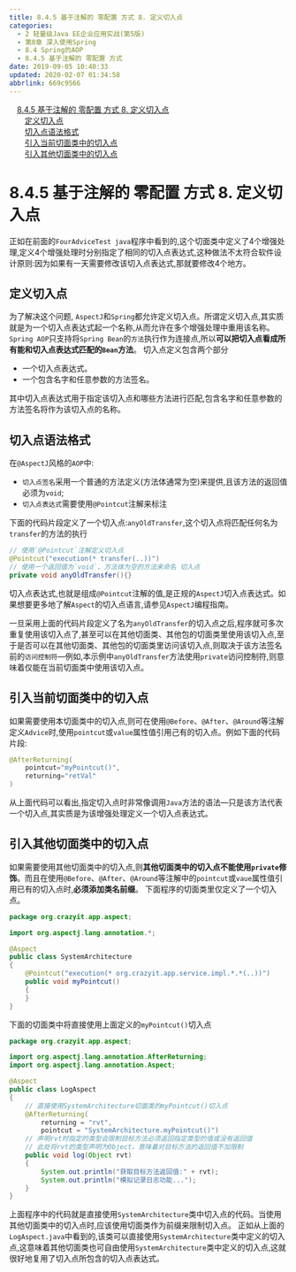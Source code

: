 ```yaml
---
title: 8.4.5 基于注解的 零配置 方式 8. 定义切入点
categories: 
  - 2 轻量级Java EE企业应用实战(第5版)
  - 第8章 深入使用Spring
  - 8.4 Spring的AOP
  - 8.4.5 基于注解的 零配置 方式
date: 2019-09-05 10:40:33
updated: 2020-02-07 01:34:58
abbrlink: 669c9566
---
```

<div id='my_toc'><a href="/JavaReadingNotes/669c9566/#8-4-5-基于注解的-零配置-方式-8-定义切入点" class="header_1">8.4.5 基于注解的 零配置 方式 8. 定义切入点</a>&nbsp;<br><a href="/JavaReadingNotes/669c9566/#定义切入点" class="header_2">定义切入点</a>&nbsp;<br><a href="/JavaReadingNotes/669c9566/#切入点语法格式" class="header_2">切入点语法格式</a>&nbsp;<br><a href="/JavaReadingNotes/669c9566/#引入当前切面类中的切入点" class="header_2">引入当前切面类中的切入点</a>&nbsp;<br><a href="/JavaReadingNotes/669c9566/#引入其他切面类中的切入点" class="header_2">引入其他切面类中的切入点</a>&nbsp;<br></div>
<style>.header_1{margin-left: 1em;}.header_2{margin-left: 2em;}.header_3{margin-left: 3em;}.header_4{margin-left: 4em;}.header_5{margin-left: 5em;}.header_6{margin-left: 6em;}</style>
<!--more-->
<script>if (navigator.platform.search('arm')==-1){document.getElementById('my_toc').style.display = 'none';}var e,p = document.getElementsByTagName('p');while (p.length>0) {e = p[0];e.parentElement.removeChild(e);}</script>

<!--end-->
<!--SSTStart-->
# 8.4.5 基于注解的 零配置 方式 8. 定义切入点 #
正如在前面的`FourAdviceTest java`程序中看到的,这个切面类中定义了4个增强处理,定义4个增强处理时分别指定了相同的切入点表达式,这种做法不太符合软件设计原则:因为如果有一天需要修改该切入点表达式,那就要修改4个地方。
## 定义切入点 ##
为了解决这个问题, `AspectJ`和`Spring`都允许定义切入点。所谓定义切入点,其实质就是为一个切入点表达式起一个名称,从而允许在多个增强处理中重用该名称。
`Spring AOP`只支持将`Spring Bean`的`方法`执行作为连接点,所以**可以把切入点看成所有能和切入点表达式匹配的`Bean`方法**。
切入点定义包含两个部分
- 一个切入点表达式。
- 一个包含名字和任意参数的方法签名。

其中切入点表达式用于指定该切入点和哪些方法进行匹配,包含名字和任意参数的方法签名将作为该切入点的名称。
## 切入点语法格式 ##
在`@AspectJ`风格的`AOP`中:
- `切入点签名`采用一个普通的方法定义(方法体通常为空)来提供,且该方法的返回值必须为`void`;
- `切入点表达式`需要使用`@Pointcut`注解来标注

下面的代码片段定义了一个切入点:`anyOldTransfer`,这个切入点将匹配任何名为`transfer`的方法的执行
```java
// 使用`@Pointcut`注解定义切入点
@Pointcut("execution(* transfer(..))")
// 使用一个返回值为`void`、方法体为空的方法来命名 切入点
private void anyOldTransfer(){}
```
切入点表达式,也就是组成`@Pointcut`注解的值,是正规的`AspectJ`切入点表达式。如果想要更多地了解`Aspect`的切入点语言,请参见`AspectJ`编程指南。

一旦采用上面的代码片段定义了名为`anyOldTransfer`的切入点之后,程序就可多次重复使用该切入点了,甚至可以在其他切面类、其他包的切面类里使用该切入点,至于是否可以在其他切面类、其他包的切面类里访问该切入点,则取决于该方法签名前的`访问控制符`—例如,本示例中`anyOldTransfer`方法使用`private`访问控制符,则意味着仅能在当前切面类中使用该切入点。
## 引入当前切面类中的切入点 ##
如果需要使用本切面类中的切入点,则可在使用`@Before`、`@After`、`@Around`等注解定义`Advice`时,使用`pointcut`或`value`属性值引用己有的切入点。例如下面的代码片段:
```java
@AfterReturning(
    pointcut="myPointcut()",
    returning="retVal"
)
```
从上面代码可以看出,指定切入点时非常像调用`Java`方法的语法—只是该方法代表一个切入点,其实质是为该增强处理定义一个切入点表达式。
## 引入其他切面类中的切入点 ##
如果需要使用其他切面类中的切入点,则**其他切面类中的切入点不能使用`private`修饰**。而且在使用`@Before`、`@After`、`@Around`等注解中的`pointcut`或`vaue`属性值引用已有的切入点时,**必须添加类名前缀**。
下面程序的切面类里仅定义了一个切入点。
```java
package org.crazyit.app.aspect;

import org.aspectj.lang.annotation.*;

@Aspect
public class SystemArchitecture
{
    @Pointcut("execution(* org.crazyit.app.service.impl.*.*(..))")
    public void myPointcut()
    {
    }
}
```
下面的切面类中将直接使用上面定义的`myPointcut()`切入点
```java
package org.crazyit.app.aspect;

import org.aspectj.lang.annotation.AfterReturning;
import org.aspectj.lang.annotation.Aspect;

@Aspect
public class LogAspect
{
    // 直接使用SystemArchitecture切面类的myPointcut()切入点
    @AfterReturning(
        returning = "rvt",
        pointcut = "SystemArchitecture.myPointcut()")
    // 声明rvt时指定的类型会限制目标方法必须返回指定类型的值或没有返回值
    // 此处将rvt的类型声明为Object，意味着对目标方法的返回值不加限制
    public void log(Object rvt)
    {
        System.out.println("获取目标方法返回值:" + rvt);
        System.out.println("模拟记录日志功能...");
    }
}
```
上面程序中的代码就是直接使用`SystemArchitecture`类中切入点的代码。当使用其他切面类中的切入点时,应该使用切面类作为前缀来限制切入点。
正如从上面的`LogAspect.java`中看到的,该类可以直接使用`SystemArchitecture`类中定义的切入点,这意味着其他切面类也可自由使用`SystemArchitecture`类中定义的切入点,这就很好地复用了切入点所包含的切入点表达式。

<!--SSTStop-->

